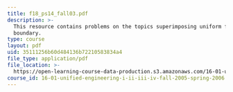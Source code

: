 ```yaml
---
title: f18_ps14_fall03.pdf
description: >-
  This resource contains problems on the topics superimposing uniform flow and
  boundary.
type: course
layout: pdf
uid: 35111256b60d484136b72210583834a4
file_type: application/pdf
file_location: >-
  https://open-learning-course-data-production.s3.amazonaws.com/16-01-unified-engineering-i-ii-iii-iv-fall-2005-spring-2006/35111256b60d484136b72210583834a4_f18_ps14_fall03.pdf
course_id: 16-01-unified-engineering-i-ii-iii-iv-fall-2005-spring-2006
---
```

